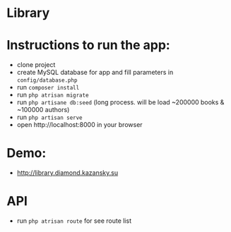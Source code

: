 Library
===========

# Instructions to run the app:

* clone project
* create MySQL database for app and fill parameters in `config/database.php`
* run `composer install`
* run `php atrisan migrate`
* run `php artisane db:seed` (long process. will be load ~200000 books & ~100000 authors)
* run `php artisan serve`
* open http://localhost:8000 in your browser

# Demo:
* http://library.diamond.kazansky.su

# API

* run `php atrisan route` for see route list


